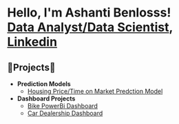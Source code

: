<h1>Hello, I'm Ashanti Benlosss! <br/><a href="https://github.com/abenloss007">Data Analyst/Data Scientist</a>,
  <a href="https://www.linkedin.com/public-profile/settings?lipi=urn%3Ali%3Apage%3Ad_flagship3_profile_self_edit_contact-info%3B5R4wyVFRQVOBP6A6XexpaA%3D%3D">Linkedin</a>
</h1>

<h2>🎉Projects🎉</h2>

- <b>Prediction Models</b>
  - [Housing Price/Time on Market Predction Model](https://github.com/abenloss007/House_Price_Prediction)
- <b>Dashboard Projects</b>
  - [Bike PowerBi Dashboard](https://github.com/abenloss007/Sales_report_Powerbi)
  - [Car Dealership Dashboard](https://github.com/abenloss007/Car_dealership_dashboard)
